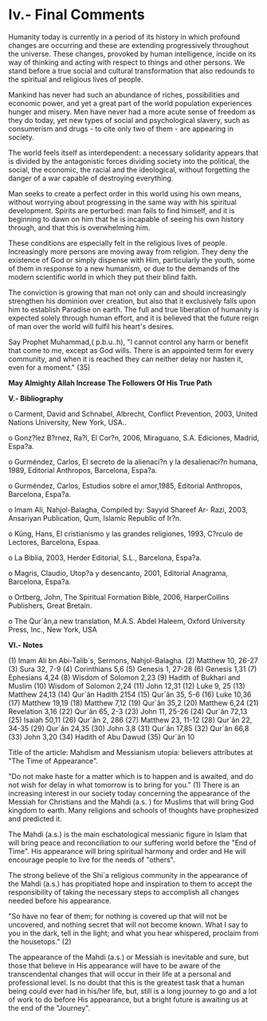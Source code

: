 Iv.- Final Comments
===================

Humanity today is currently in a period of its history in which
profound changes are occurring and these are extending progressively
throughout the universe. These changes, provoked by human intelligence,
incide on its way of thinking and acting with respect to things and
other persons. We stand before a true social and cultural transformation
that also redounds to the spiritual and religious lives of people.

Mankind has never had such an abundance of riches, possibilities and
economic power, and yet a great part of the world population experiences
hunger and misery. Men have never had a more acute sense of freedom as
they do today, yet new types of social and psychological slavery, such
as consumerism and drugs - to cite only two of them - are appearing in
society.

The world feels itself as interdependent: a necessary solidarity
appears that is divided by the antagonistic forces dividing society into
the political, the social, the economic, the racial and the ideological,
without forgetting the danger of a war capable of destroying
everything.

Man seeks to create a perfect order in this world using his own means,
without worrying about progressing in the same way with his spiritual
development. Spirits are perturbed: man fails to find himself, and it is
beginning to dawn on him that he is incapable of seeing his own history
through, and that this is overwhelming him.

These conditions are especially felt in the religious lives of people.
Increasingly more persons are moving away from religion. They deny the
existence of God or simply dispense with Him, particularly the youth,
some of them in response to a new humanism, or due to the demands of the
modern scientific world in which they put their blind faith.

The conviction is growing that man not only can and should increasingly
strengthen his dominion over creation, but also that it exclusively
falls upon him to establish Paradise on earth. The full and true
liberation of humanity is expected solely through human effort, and it
is believed that the future reign of man over the world will fulfil his
heart's desires.

Say Prophet Muhammad,( p.b.u..h), "I cannot control any harm or benefit
that come to me, except as God wills. There is an appointed term for
every community, and when it is reached they can neither delay nor
hasten it, even for a moment." (35)


**May Almighty Allah Increase The Followers Of His True Path**

**V.- Bibliography**

o Carment, David and Schnabel, Albrecht, Conflict Prevention, 2003,
United Nations University, New York, USA..

o Gonz?lez B?rnez, Ra?l, El Cor?n, 2006, Miraguano, S.A. Ediciones,
Madrid, Espa?a.

o Gurméndez, Carlos, El secreto de la alienaci?n y la desalienaci?n
humana, 1989, Editorial Anthropos, Barcelona, Espa?a.

o Gurméndez, Carlos, Estudios sobre el amor,1985, Editorial Anthropos,
Barcelona, Espa?a.

o Imam Ali, Nahjol-Balagha, Compiled by: Sayyid Shareef Ar- Razi, 2003,
Ansariyan Publication, Qum, Islamic Republic of Ir?n.

o Küng, Hans, El cristianismo y las grandes religiones, 1993, C?rculo
de Lectores, Barcelona, Espaa.

o La Biblia, 2003, Herder Editorial, S.L., Barcelona, Espa?a.

o Magris, Claudio, Utop?a y desencanto, 2001, Editorial Anagrama,
Barcelona, Espa?a.

o Ortberg, John, The Spiritual Formation Bible, 2006, HarperCollins
Publishers, Great Bretain.

o The Qur´ân,a new translation, M.A.S. Abdel Haleem, Oxford University
Press, Inc., New York, USA

**VI.- Notes**

(1) Imam Ali bn Abi-Talib´s, Sermons, Nahjol-Balagha.
(2) Matthew 10, 26-27
(3) Sura 32, 7-9
(4) Corinthians 5,6
(5) Genesis 1, 27-28
(6) Genesis 1,31
(7) Ephesians 4,24
(8) Wisdom of Solomon 2,23
(9) Hadith of Bukhari and Muslim
(10) Wisdom of Solomon 2,24
(11) John 12,31
(12) Luke 9, 25
(13) Matthew 24,13
(14) Qur´ân Hadith 2154
(15) Qur´ân 35, 5-6
(16) Luke 10,36
(17) Matthew 19,19
(18) Matthew 7,12
(19) Qur´ân 35,2
(20) Matthew 6,24
(21) Revelation 3,16
(22) Qur´ân 65, 2-3
(23) John 11, 25-26
(24) Qur´ân 72,13
(25) Isaiah 50,11
(26) Qur´ân 2, 286
(27) Matthew 23, 11-12
(28) Qur´ân 22, 34-35
(29) Qur´ân 24,35
(30) John 3,8
(31) Qur´ân 17,85
(32) Qur´ân 66,8
(33) John 3,20
(34) Hadith of Abu Dawud
(35) Qur´ân 10

Title of the article: Mahdism and Messianism utopia: believers
attributes at "The Time of Appearance".

"Do not make haste for a matter which is to happen and is awaited, and
do not wish for delay in what tomorrow is to bring for you." (1) There
is an increasing interest in our society today concerning the appearance
of the Messiah for Christians and the Mahdi (a.s. ) for Muslims that
will bring God kingdom to earth. Many religions and schools of thoughts
have prophesized and predicted it.

The Mahdi (a.s.) is the main eschatological messianic figure in Islam
that will bring peace and reconciliation to our suffering world before
the "End of Time". His appearance will bring spiritual harmony and order
and He will encourage people to live for the needs of "others".

The strong believe of the Shi´a religious community in the appearance
of the Mahdi (a.s.) has propitiated hope and inspiration to them to
accept the responsibility of taking the necessary steps to accomplish
all changes needed before his appearance.

"So have no fear of them; for nothing is covered up that will not be
uncovered, and nothing secret that will not become known. What I say to
you in the dark, tell in the light; and what you hear whispered,
proclaim from the housetops." (2)

The appearance of the Mahdi (a.s.) or Messiah is inevitable and sure,
but those that believe in His appearance will have to be aware of the
transcendental changes that will occur in their life at a personal and
professional level. Is no doubt that this is the greatest task that a
human being could ever had in his/her life, but, still is a long journey
to go and a lot of work to do before His appearance, but a bright future
is awaiting us at the end of the "Journey".


